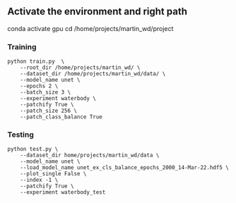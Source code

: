 
## **Activate the environment and right path**
conda activate gpu
cd /home/projects/martin_wd/project

### **Training**
```
python train.py  \
    --root_dir /home/projects/martin_wd/ \
    --dataset_dir /home/projects/martin_wd/data/ \
    --model_name unet \
    --epochs 2 \
    --batch_size 3 \
    --experiment waterbody \
    --patchify True \
    --patch_size 256 \
    --patch_class_balance True
```

### **Testing**

```
python test.py \
    --dataset_dir home/projects/martin_wd/data \
    --model_name unet \
    --load_model_name unet_ex_cls_balance_epochs_2000_14-Mar-22.hdf5 \
    --plot_single False \
    --index -1 \
    --patchify True \
    --experiment waterbody_test 
```


